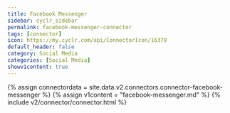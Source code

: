 ```yaml
---
title: Facebook Messenger
sidebar: cyclr_sidebar
permalink: facebook-messenger-connector
tags: [connector]
icon: https://my.cyclr.com/api/ConnectorIcon/16379
default_header: false
category: Social Media
categories: [Social Media]
showv1content: true
---
```

{% assign connectordata = site.data.v2.connectors.connector-facebook-messenger %}
{% assign v1content = "facebook-messenger.md" %}
{% include v2/connector/connector.html %}	